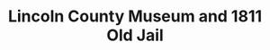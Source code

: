 ---
layout: repo
title: "Lincoln County Museum and 1811 Old Jail"
id: 3602
permalink: repos/3602/
---